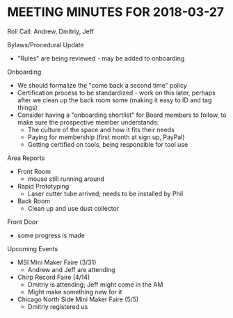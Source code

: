 MEETING MINUTES FOR 2018-03-27
==============================
Roll Call: Andrew, Dmitriy, Jeff

Bylaws/Procedural Update
  - "Rules" are being reviewed - may be added to onboarding
  
Onboarding
  - We should formalize the "come back a second time" policy
  - Certification process to be standardized - work on this later, perhaps after we clean up the back room some (making it easy to ID and tag things)
  - Consider having a "onboarding shortlist" for Board members to follow, to make sure the prospective member understands:
    - The culture of the space and how it fits their needs
    - Paying for membership (first month at sign up, PayPal)
    - Getting certified on tools, being responsible for tool use

Area Reports
  - Front Room
    - mouse still running around
  - Rapid Prototyping
    - Laser cutter tube arrived; needs to be installed by Phil
  - Back Room
    - Clean up and use dust collector

Front Door 
  - some progress is made

Upcoming Events
  - MSI Mini Maker Faire (3/31)
    - Andrew and Jeff are attending
  - Chirp Record Faire (4/14)
    - Dmitriy is attending; Jeff might come in the AM
    - Might make something new for it
  - Chicago North Side Mini Maker Faire (5/5)
    - Dmitriy registered us
